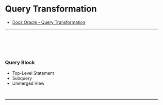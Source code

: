 # Query Transformation
> 
* [Docs Oracle - Query Transformation](https://docs.oracle.com/en/database/oracle/oracle-database/23/tgsql/query-transformations.html#GUID-B2914447-CD6D-411C-8467-6E10E78F3DE0)

<hr>
<br>

## 
#### 

<br>

### Query Block
* Top-Level Statement
* Subquery
* Unmerged View

<br>
<hr>
<br>

